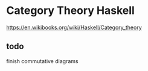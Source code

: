 # Category Theory Haskell

https://en.wikibooks.org/wiki/Haskell/Category_theory

## todo
finish commutative diagrams


